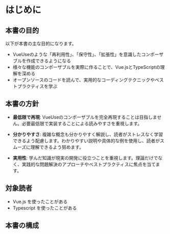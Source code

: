 # はじめに

## 本書の目的

以下が本書の主な目的になります。

- VueUseのような「再利用性」、「保守性」、「拡張性」を意識したコンポーザブルを作成できるようになる
- 様々な機能のコンポーザブルを実際に作ることで、Vue.jsとTypeScriptの理解を深める
- オープンソースのコードを読んで、実用的なコーディングテクニックやベストプラクティスを学ぶ

## 本書の方針

- **最低限で再現**: VueUseのコンポーザブルを完全再現することは目指しません。必要最低限で実装することによる読みやすさを重視します。

- **分かりやすさ**: 複雑な概念も分かりやすく解説し、読者がストレスなく学習できるよう配慮します。わかりやすい説明や具体的な例を使用し、読者がスムーズに理解できるよう努めます。

- **実用性**: 学んだ知識が現実の開発に役立つことを重視します。理論だけでなく、実践的な問題解決のアプローチやベストプラクティスに焦点を当てます。

## 対象読者

- Vue.js を使ったことがある
- Typescript を使ったことがある

## 本書の構成

<!-- TODO: write about book structure  -->
